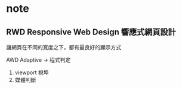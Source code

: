 # note

## RWD Responsive Web Design 響應式網頁設計

讓網頁在不同的寬度之下，都有最良好的顯示方式

AWD Adaptive -> 程式判定

1. viewport 視埠
2. 媒體判斷
